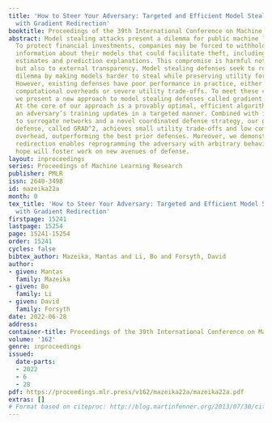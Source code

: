 ```yaml
---
title: 'How to Steer Your Adversary: Targeted and Efficient Model Stealing Defenses
  with Gradient Redirection'
booktitle: Proceedings of the 39th International Conference on Machine Learning
abstract: Model stealing attacks present a dilemma for public machine learning APIs.
  To protect financial investments, companies may be forced to withhold important
  information about their models that could facilitate theft, including uncertainty
  estimates and prediction explanations. This compromise is harmful not only to users
  but also to external transparency. Model stealing defenses seek to resolve this
  dilemma by making models harder to steal while preserving utility for benign users.
  However, existing defenses have poor performance in practice, either requiring enormous
  computational overheads or severe utility trade-offs. To meet these challenges,
  we present a new approach to model stealing defenses called gradient redirection.
  At the core of our approach is a provably optimal, efficient algorithm for steering
  an adversary’s training updates in a targeted manner. Combined with improvements
  to surrogate networks and a novel coordinated defense strategy, our gradient redirection
  defense, called GRAD^2, achieves small utility trade-offs and low computational
  overhead, outperforming the best prior defenses. Moreover, we demonstrate how gradient
  redirection enables reprogramming the adversary with arbitrary behavior, which we
  hope will foster work on new avenues of defense.
layout: inproceedings
series: Proceedings of Machine Learning Research
publisher: PMLR
issn: 2640-3498
id: mazeika22a
month: 0
tex_title: 'How to Steer Your Adversary: Targeted and Efficient Model Stealing Defenses
  with Gradient Redirection'
firstpage: 15241
lastpage: 15254
page: 15241-15254
order: 15241
cycles: false
bibtex_author: Mazeika, Mantas and Li, Bo and Forsyth, David
author:
- given: Mantas
  family: Mazeika
- given: Bo
  family: Li
- given: David
  family: Forsyth
date: 2022-06-28
address:
container-title: Proceedings of the 39th International Conference on Machine Learning
volume: '162'
genre: inproceedings
issued:
  date-parts:
  - 2022
  - 6
  - 28
pdf: https://proceedings.mlr.press/v162/mazeika22a/mazeika22a.pdf
extras: []
# Format based on citeproc: http://blog.martinfenner.org/2013/07/30/citeproc-yaml-for-bibliographies/
---
```

